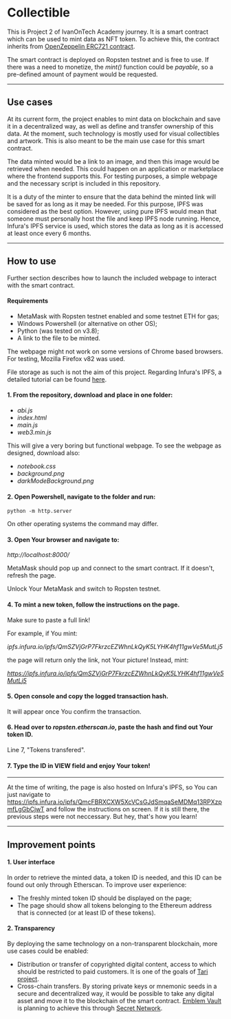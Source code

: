 # Collectible

This is Project 2 of IvanOnTech Academy journey. It is a smart contract which can be used to mint data as NFT token. To achieve this, the contract inherits from [OpenZeppelin ERC721 contract](https://github.com/OpenZeppelin/openzeppelin-contracts/blob/master/contracts/token/ERC721/ERC721.sol).

The smart contract is deployed on Ropsten testnet and is free to use. If there was a need to monetize, the _mint()_ function could be _payable_, so a pre-defined amount of payment would be requested.

---
## Use cases

At its current form, the project enables to mint data on blockchain and save it in a decentralized way, as well as define and transfer ownership of this data. At the moment, such technology is mostly used for visual collectibles and artwork. This is also meant to be the main use case for this smart contract. 

The data minted would be a link to an image, and then this image would be retrieved when needed. This could happen on an application or marketplace where the frontend supports this. For testing purposes, a simple webpage and the necessary script is included in this repository. 

It is a duty of the minter to ensure that the data behind the minted link will be saved for as long as it may be needed. For this purpose, IPFS was considered as the best option. However, using pure IPFS would mean that someone must personally host the file and keep IPFS node running. Hence, Infura's IPFS service is used, which stores the data as long as it is accessed at least once every 6 months. 

---

## How to use

Further section describes how to launch the included webpage to interact with the smart contract.

#### Requirements

* MetaMask with Ropsten testnet enabled and some testnet ETH for gas;
* Windows Powershell (or alternative on other OS);
* Python (was tested on v3.8);
* A link to the file to be minted.

The webpage might not work on some versions of Chrome based browsers. For testing, Mozilla Firefox v82 was used.

File storage as such is not the aim of this project. Regarding Infura's IPFS, a detailed tutorial can be found [here](https://blog.infura.io/part-2-getting-started-with-ipfs-on-infura/?&utm_source=infurablog&utm_medium=newsletter&utm_campaign=monthly_update&utm_content=september_update).

#### 1. From the repository, download and place in one folder:

* _abi.js_
* _index.html_
* _main.js_
* _web3.min.js_

This will give a very boring but functional webpage. To see the webpage as designed, download also:

* _notebook.css_
* _background.png_
* _darkModeBackground.png_

#### 2. Open Powershell, navigate to the folder and run:
```
python -m http.server
```
On other operating systems the command may differ.
#### 3. Open Your browser and navigate to:
_http://localhost:8000/_

MetaMask should pop up and connect to the smart contract. If it doesn't, refresh the page.

Unlock Your MetaMask and switch to Ropsten testnet.

#### 4. To mint a new token, follow the instructions on the page.

Make sure to paste a full link! 

For example, if You mint:

_ipfs.infura.io/ipfs/QmSZVjGrP7FkrzcEZWhnLkQyK5LYHK4hf11gwVe5MutLj5_

the page will return only the link, not Your picture! Instead, mint:

_https://ipfs.infura.io/ipfs/QmSZVjGrP7FkrzcEZWhnLkQyK5LYHK4hf11gwVe5MutLj5_

#### 5. Open console and copy the logged transaction hash.

It will appear once You confirm the transaction.

#### 6. Head over to _ropsten.etherscan.io_, paste the hash and find out Your token ID.

Line 7, "Tokens transfered".

#### 7. Type the ID in VIEW field and enjoy Your token!
---

At the time of writing, the page is also hosted on Infura's IPFS, so You can just navigate to https://ipfs.infura.io/ipfs/QmcFBRXCXW5XcVCsGJdSmqaSeMDMq13RPXzpmfLgGbCjwT and follow the instructions on screen. If it is still there, the previous steps were not neccessary. But hey, that's how you learn!

---
## Improvement points

#### 1. User interface

In order to retrieve the minted data, a token ID is needed, and this ID can be found out only through Etherscan. To improve user experience:

* The freshly minted token ID should be displayed on the page;
* The page should show all tokens belonging to the Ethereum address that is connected (or at least ID of these tokens).

#### 2. Transparency

By deploying the same technology on a non-transparent blockchain, more use cases could be enabled:

* Distribution or transfer of copyrighted digital content, access to which should be restricted to paid customers. It is one of the goals of [Tari project](https://www.tari.com/).
* Cross-chain transfers. By storing private keys or mnemonic seeds in a secure and decentralized way, it would be possible to take any digital asset and move it to the blockchain of the smart contract. [Emblem Vault](https://circuitsofvalue.com/) is planning to achieve this through [Secret Network](https://scrt.network/).
